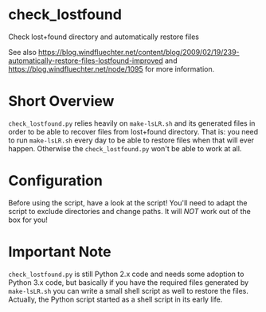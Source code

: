 # check_lostfound
 Check lost+found directory and automatically restore files
 
 See also https://blog.windfluechter.net/content/blog/2009/02/19/239-automatically-restore-files-lostfound-improved and https://blog.windfluechter.net/node/1095 for more information. 
 
 # Short Overview
 `check_lostfound.py` relies heavily on `make-lsLR.sh` and its generated files in order to be able to recover files from lost+found directory. That is: you need to run `make-lsLR.sh` every day to be able to restore files when that will ever happen. Otherwise the `check_lostfound.py` won't be able to work at all. 
 
 # Configuration
 Before using the script, have a look at the script! You'll need to adapt the script to exclude directories and change paths. It will *NOT* work out of the box for you! 
 
 # Important Note
 `check_lostfound.py` is still Python 2.x code and needs some adoption to Python 3.x code, but basically if you have the required files generated by `make-lsLR.sh` you can write a small shell script as well to restore the files. Actually, the Python script started as a shell script in its early life.  
